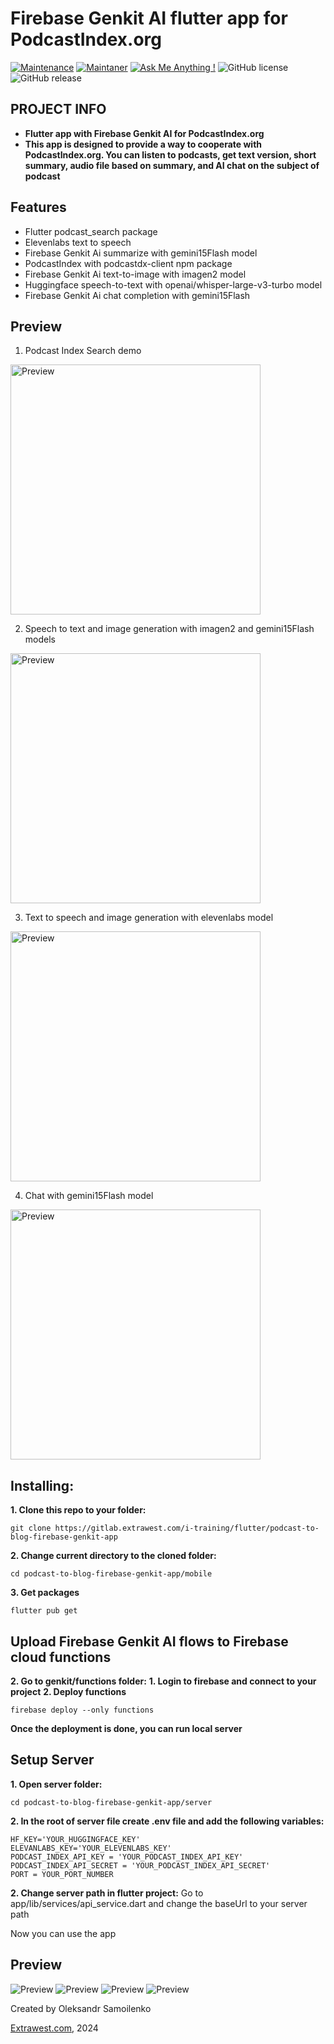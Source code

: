 #  Firebase Genkit AI flutter app for PodcastIndex.org
[![Maintenance](https://img.shields.io/badge/Maintained%3F-yes-green.svg)]()
[![Maintaner](https://img.shields.io/static/v1?label=Oleksandr%20Samoilenko&message=Maintainer&color=red)](mailto:oleksandr.samoilenko@extrawest.com)
[![Ask Me Anything !](https://img.shields.io/badge/Ask%20me-anything-1abc9c.svg)]()
![GitHub license](https://img.shields.io/github/license/Naereen/StrapDown.js.svg)
![GitHub release](https://img.shields.io/badge/release-v1.0.0-blue)

## PROJECT INFO
- **Flutter app with Firebase Genkit AI for PodcastIndex.org**
- **This app is designed to provide a way to cooperate with PodcastIndex.org. You can listen to podcasts, get text version, short summary, audio file based on summary, and AI chat on the subject of podcast**

## Features
- Flutter podcast_search package
- Elevenlabs text to speech
- Firebase Genkit Ai summarize with gemini15Flash model
- PodcastIndex with podcastdx-client npm package
- Firebase Genkit Ai text-to-image with imagen2 model
- Huggingface speech-to-text with openai/whisper-large-v3-turbo model
- Firebase Genkit Ai chat completion with gemini15Flash

## Preview

1. Podcast Index Search demo
  <img src="https://github.com/extrawest/flutter-podcast-to-blog-ai-app/blob/main/demo/search.gif" alt="Preview" width="400"/>
  
2. Speech to text and image generation with imagen2 and gemini15Flash models
  <img src="https://github.com/extrawest/flutter-podcast-to-blog-ai-app/blob/main/demo/image_&_text.gif" alt="Preview" width="400"/>
  
3. Text to speech and image generation with elevenlabs model 
  <img src="https://github.com/extrawest/flutter-podcast-to-blog-ai-app/blob/main/demo/summry&audio.gif" alt="Preview" width="400"/>
  
4. Chat with gemini15Flash model 
  <img src="https://github.com/extrawest/flutter-podcast-to-blog-ai-app/blob/main/demo/chat.gif" alt="Preview" width="400"/>
  
## Installing:
**1. Clone this repo to your folder:**

```
git clone https://gitlab.extrawest.com/i-training/flutter/podcast-to-blog-firebase-genkit-app
```

**2. Change current directory to the cloned folder:**

```
cd podcast-to-blog-firebase-genkit-app/mobile
```

**3. Get packages**

```
flutter pub get
```

## Upload Firebase Genkit AI flows to Firebase cloud functions
**2. Go to genkit/functions folder:**
**1. Login to firebase and connect to your project**
**2. Deploy functions**
```
firebase deploy --only functions
```
**Once the deployment is done, you can run local server**

## Setup Server
**1. Open server folder:**

```
cd podcast-to-blog-firebase-genkit-app/server
```

**2. In the root of server file create .env file and add the following variables:**

```
HF_KEY='YOUR_HUGGINGFACE_KEY'
ELEVANLABS_KEY='YOUR_ELEVENLABS_KEY'
PODCAST_INDEX_API_KEY = 'YOUR_PODCAST_INDEX_API_KEY'
PODCAST_INDEX_API_SECRET = 'YOUR_PODCAST_INDEX_API_SECRET'
PORT = YOUR_PORT_NUMBER
```


**2. Change server path in flutter project:**
Go to app/lib/services/api_service.dart and change the baseUrl to your server path

Now you can use the app

## Preview
![Preview](https://gitlab.extrawest.com/i-training/flutter/podcast-to-blog-ai-app/-/blob/flutter_ui/demo/search.gif)
![Preview](https://gitlab.extrawest.com/i-training/flutter/podcast-to-blog-ai-app/-/blob/flutter_ui/demo/image_&_text.gif)
![Preview](https://gitlab.extrawest.com/i-training/flutter/podcast-to-blog-ai-app/-/blob/flutter_ui/demo/summry&audio.gif)
![Preview](https://gitlab.extrawest.com/i-training/flutter/podcast-to-blog-ai-app/-/blob/flutter_ui/demo/chat.gif)


Created by Oleksandr Samoilenko

[Extrawest.com](https://www.extrawest.com), 2024


